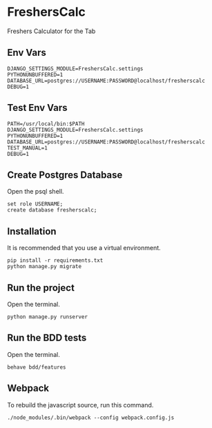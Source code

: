 # FreshersCalc
Freshers Calculator for the Tab

## Env Vars
```
DJANGO_SETTINGS_MODULE=FreshersCalc.settings  
PYTHONUNBUFFERED=1  
DATABASE_URL=postgres://USERNAME:PASSWORD@localhost/fresherscalc  
DEBUG=1  
```

## Test Env Vars
```
PATH=/usr/local/bin:$PATH
DJANGO_SETTINGS_MODULE=FreshersCalc.settings  
PYTHONUNBUFFERED=1  
DATABASE_URL=postgres://USERNAME:PASSWORD@localhost/fresherscalc  
TEST_MANUAL=1  
DEBUG=1  
```

## Create Postgres Database
Open the psql shell.  
```
set role USERNAME;
create database fresherscalc;
```

## Installation
It is recommended that you use a virtual environment.  
```
pip install -r requirements.txt
python manage.py migrate
```

## Run the project
Open the terminal.  
```
python manage.py runserver
```

## Run the BDD tests
Open the terminal.  
```
behave bdd/features
```

## Webpack
To rebuild the javascript source, run this command.
```
./node_modules/.bin/webpack --config webpack.config.js
```